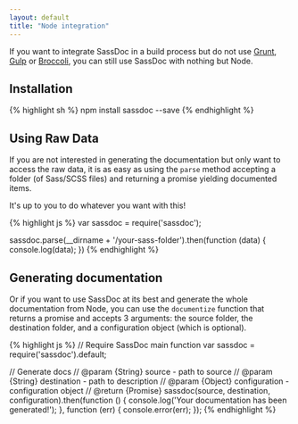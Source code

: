 ```yaml
---
layout: default
title: "Node integration"
---
```


If you want to integrate SassDoc in a build process but do not use [Grunt](/grunt/), [Gulp](/gulp/) or [Broccoli](/broccoli/), you can still use SassDoc with nothing but Node.

## Installation

{% highlight sh %}
npm install sassdoc --save
{% endhighlight %}

## Using Raw Data

If you are not interested in generating the documentation but only want to access the raw data, it is as easy as using the `parse` method accepting a folder (of Sass/SCSS files) and returning a promise yielding documented items.

It's up to you to do whatever you want with this!

{% highlight js %}
var sassdoc = require('sassdoc');

sassdoc.parse(__dirname + '/your-sass-folder').then(function (data) {
  console.log(data);
})
{% endhighlight %}

## Generating documentation

Or if you want to use SassDoc at its best and generate the whole documentation from Node, you can use the `documentize` function that returns a promise and accepts 3 arguments: the source folder, the destination folder, and a configuration object (which is optional).

{% highlight js %}
// Require SassDoc main function
var sassdoc = require('sassdoc').default;

// Generate docs
// @param {String} source - path to source
// @param {String} destination - path to description
// @param {Object} configuration - configuration object
// @return {Promise}
sassdoc(source, destination, configuration).then(function () {
  console.log('Your documentation has been generated!');
}, function (err) {
  console.error(err);
});
{% endhighlight %}
